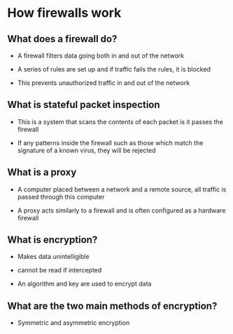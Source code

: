 # How firewalls work

## What does a firewall do?

- A firewall filters data going both in and out of the network

- A series of rules are set up and if traffic fails the rules, it is blocked

- This prevents unauthorized traffic in and out of the network

## What is stateful packet inspection

- This is a system that scans the contents of each packet is it passes the firewall 

- If any patterns inside the firewall such as those which match the signature of a known virus, they will be rejected

## What is a proxy

- A computer placed between a network and a remote source, all traffic is passed through this computer

- A proxy acts similarly to a firewall and is often configured as a hardware firewall

## What is encryption?

- Makes data unintelligible

- cannot be read if intercepted

- An algorithm and key are used to encrypt data

## What are the two main methods of encryption?

- Symmetric and asymmetric encryption

